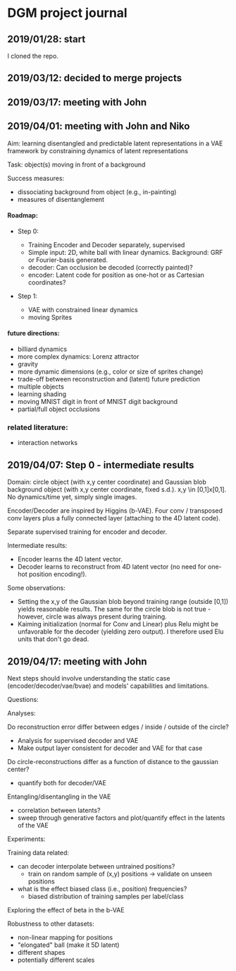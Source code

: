 # DGM project journal

## 2019/01/28: start

I cloned the repo.


## 2019/03/12: decided to merge projects

## 2019/03/17: meeting with John

## 2019/04/01: meeting with John and Niko

Aim: learning disentangled and predictable latent representations in a VAE framework by constraining dynamics of latent representations

Task: object(s) moving in front of a background

Success measures:
- dissociating background from object (e.g., in-painting)
- measures of disentanglement

#### Roadmap:
- Step 0:
  - Training Encoder and Decoder separately, supervised
  - Simple input: 2D, white ball with linear dynamics. Background: GRF or Fourier-basis generated.
  - decoder: Can occlusion be decoded (correctly painted)?
  - encoder: Latent code for position as one-hot or as Cartesian coordinates?

- Step 1:
  - VAE with constrained linear dynamics
  - moving Sprites


#### future directions:
- billiard dynamics
- more complex dynamics: Lorenz attractor
- gravity
- more dynamic dimensions (e.g., color or  size of sprites change)
- trade-off between reconstruction and (latent) future prediction
- multiple objects
- learning shading
- moving MNIST digit in front of MNIST digit background
- partial/full object occlusions

### related literature:
- interaction networks

## 2019/04/07: Step 0 - intermediate results

Domain: circle object (with x,y center coordinate) and Gaussian blob background object (with x,y center coordinate, fixed s.d.). x,y \in [0,1]x[0,1]. No dynamics/time yet, simply single images.

Encoder/Decoder are inspired by Higgins (b-VAE). Four conv / transposed conv layers plus a fully connected layer (attaching to the 4D latent code). 

Separate supervised training for encoder and decoder.

Intermediate results:

- Encoder learns the 4D latent vector.
- Decoder learns to reconstruct from 4D latent vector (no need for one-hot position encoding!).

Some observations:
- Setting the x,y of the Gaussian blob beyond training range (outside [0,1]) yields reasonable results. The same for the circle blob is not true - however, circle was always present during training. 
- Kaiming initialization (normal for Conv and Linear) plus Relu might be unfavorable for the decoder (yielding zero output). I therefore used Elu units that don't go dead.

## 2019/04/17: meeting with John

Next steps should involve understanding the static case (encoder/decoder/vae/bvae) and models' capabilities and limitations.

Questions:

 Analyses:
 
 Do reconstruction error differ between edges / inside / outside of the circle? 
  - Analysis for supervised decoder and VAE
  - Make output layer consistent for decoder and VAE for that case
  
 Do circle-reconstructions differ as a function of distance to the gaussian center?
  - quantify both for decoder/VAE
  
 Entangling/disentangling in the VAE
  - correlation between latents?
  - sweep through generative factors and plot/quantify effect in the latents of the VAE
  
 Experiments:
 
 Training data related:
  - can decoder interpolate between untrained positions?
    - train on random sample of (x,y) positions -> validate on unseen positions
  - what is the effect biased class (i.e., position) frequencies?
    - biased distribution of training samples per label/class
 
 Exploring the effect of beta in the b-VAE
  
 Robustness to other datasets:
  - non-linear mapping for positions
  - "elongated" ball (make it 5D latent)
  - different shapes
  - potentially different scales
 

